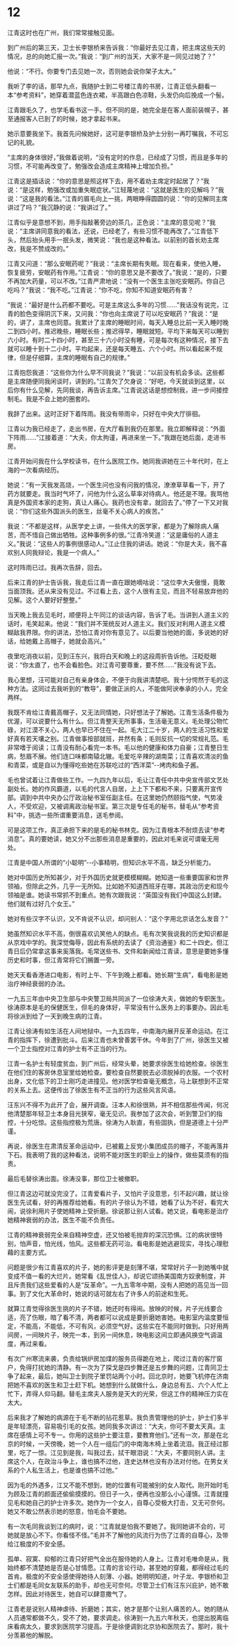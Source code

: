 # 12

江青这时也在广州，我们常常接触见面。

到广州后的第三天，卫士长李银桥来告诉我：“你最好去见江青，把主席这些天的情况，总的向她汇报一次。”我说：“到广州的当天，大家不是一同见过她了？”

他说：“不行。你要专门去见她一次，否则她会说你架子太大。”

我听了李的话，那早九点，我随护士到二号楼江青的书房，江青正低头翻看一本“参考资料”，她穿着潜蓝色连衣裙，半高跟白色凉鞋，头发仍向后挽成一个髻。

江青跟毛久了，也学毛看书这一手。但不同的是，她完全是在客人面前装幌子，甚至通报客人已到了的时候，她才拿起书来。

她示意要我坐下。我首先问候她好，这可是李银桥及护士分别一再叮嘱我，不可忘记的礼貌。

“主席的身体很好，”我做着说明，“没有定时的作息，已经成了习惯，而且是多年的习惯，不可能再改变了。勉强改会造成主席精神上增加负担。”

江青这是插话说：“你的意思是照这样下去，用不着劝主席定时起居了？”我说：“是这样，勉强改或加重失眠症状。”江轻蔑地说：“这就是医生的见解吗？”我说：“这是我的看法。”江青的眉毛向上一挑，两眼睁得圆圆的说：“你的见解同主席讲过了吗？”我沉静的说：“我讲过了。”

江青似乎是意想不到，用手指敲著旁边的茶几，正色说：“主席的意见呢？”我说：“主席讲同意我的看法，还说，已经老了，有些习惯不能再改了。”江青低下头，然后抬头用手一抿头发，微笑说：“我也是这种看法。以前别的首长劝主席改，我是不赞成改的。”

江青又问道：“那么安眠药呢？”我说：“主席长期有失眠。现在看来，使他入睡，恢复疲劳，安眠药有作用。”江青说：“你的意思又是不要改了。”我说：“是的，只要不再加大药量，可以不改。”江青严肃地说：“没有一个医生主张吃安眠药。你自己吃吗？”我说：“我不吃。”江青说：“你不吃，你知不知道安眠药有害？

”我说：“最好是什么药都不要吃。可是主席这么多年的习惯……”我话没有说完，江青的脸色变得阴沉下来，又问我：“你也向主席说了可以吃安眠药？”我说：“是的，讲了，主席也同意。我累计了主席的睡眠时间，每天入睡总比前一天入睡时晚二到四小时。推迟晚些，睡眠长些；推迟得早，睡眠就短。平均下来每天可以睡到六小时。有时二十四小时，甚至三十六小时没有睡，可是每次有这种情况，接下去就可以睡十到十二小时。平均起来，还是每天睡五、六个小时。所以看起来不规律，但是仔细算，主席的睡眠有自己的规律。”

江青抱怨我道：“这些你为什么早不同我说？”我说：“以前没有机会多谈。这些都是主席随便同我闲谈时，讲到的。”江青欠了欠身说：“好吧，今天就谈到这里，以后你有什么见解，先同我谈，再告诉主席。”江青说这话是想控制我，进一步间接控制毛。我是不会上她的圈套的。

我辞了出来。这时正好下着阵雨。我没有带雨伞，只好在中央大厅徘徊。

江青以为我已经走了，走出书房，在大厅看到我仍在那里。我立即解释说：“外面下阵雨……”江接着道：“大夫，你太拘谨，再进来坐一下。”我跟在她后面，走进书房。

江青开始问我在什么学校读书，在什么医院工作。她同我讲她在三十年代时，在上海的一次看病经历。

她说：“有一天我发高烧，一个医生问也没有问我的情况，潦潦草草看一下，开了药方就要走。我当时气坏了，问他为什么这么草率对待病人。他还是不理。我骂他真是外国资本家的走狗，真让人痛心。我药也没有拿，就回去了。”停了一下又对我说：“你们这些外国派头的医生，丝毫不关心病人的疾苦。”

我说：“不都是这样，从医学史上讲，一些伟大的医学家，都是为了解除病人痛苦，而不惜自己做出牺牲。这种事例多的很。”江青冷笑道：“这是庸俗的人道主义。”我说：“这些人的事例很感动人。”江止住我的讲话。她说：“你是大夫，我不喜欢别人同我辩论，我是一个病人。”

这时阵雨已过。我再次告辞，回去。

后来江青的护士告诉我，我走后江青一直在跟她嘀咕说：“这位李大夫傲慢，竟敢当面顶我。还从来没有见过。不过看上去，这个人很有主见，而且不轻易放弃他的见解。这个人要好好整整。”

当天晚上我去见毛时，顺便将上午同江的谈话内容，告诉了毛。当讲到人道主义的话时，毛笑起来。他说：“我们并不笼统反对人道主义。我们反对利用人道主义模糊敌我界限。你的讲法，恐怕江青对你有意见了。以后要当他她的面，多说她的好话，给她戴上高帽子，她就会高兴。”

夜里吃消夜以前，见到汪东兴，我将白天和晚上的这段周折告诉他。汪眨眨眼说：“你太直了，也不会看脸色。对江青可要尊重，要不然……”我没有说下去。

我心里想，汪可能对自己有亲身体会，不便于向我讲清楚吧。我十分愕然于毛的这种方法。这同过去我听到的“教导”，要做正派的人，不能做阿谀奉承的小人，完全两样。

我既不肯给江青戴高帽子，又无法同情她，只好想法子了解她。江青生活条件极为优渥，可以说要什么有什么。但江青整天无所事事，生活毫无意义。毛处理公物忙碌，对江漠不关心，两人也早已不住在一起。毛大江二十岁，两人的生活习性和爱好真有若天壤之别。江青做事按部就班，井然有条；毛则反抗一切的常规礼范。毛非常嗜于阅读；江青没有耐心看完一本书。毛以他的健康和体力自豪；江青整日生病，愁眉不展。他们连口味都南辕北辙。毛爱吃辛辣的湖南菜；江青喜欢清淡的鱼和青菜，或是自以为懂得吃些她在苏联吃过的“西洋菜”--烤肉和鱼子酱。

毛也曾试着让江青做些工作。一九四九年以后，毛让江青任中共中央宣传部文艺处副处长。她的作风霸道，以毛的代言人自居，上上下下都和不来，只要离开宣传部。调到中共中央办公厅政治秘书室任副主任。在这里她仍然颐指气使，气势凌人，不受欢迎，又被调离政治秘书室。第三次是专任毛的秘书，替毛从“参考资料”中，挑选一些所谓重要消息，送毛参阅。

可是这项工作，真正承担下来的是毛的秘书林克。因为江青根本不耐烦去读“参考消息”。真的要她读，她又分不出那些消息是重要的，因此对毛来说可谓毫无用处。

江青是中国人所谓的“小聪明”--小事精明，但知识水平不高，缺乏分析能力。

她对中国历史所知甚少，对于外国历史就更模模糊糊。她知道一些重要国家和世界领袖，但除此之外，几乎一无所知。比如她不知道西班牙在哪，其政治历史和现今领袖是谁。她读书常抓不到重点。她有次跟我说：“英国没有我们中国这么封建。他们就有过好几个女王。”

她对有些汉字不认识，又不肯说不认识，却问别人：“这个字用北京话怎么发音？”

她虽然知识水平不高，倒很喜欢讥笑他人的缺点。毛有次笑我说我的历史知识都是从京戏中学的。我深觉侮辱，因此有系统的去读了《资治通鉴》和二十四史。但江青日后仍常拿这事来奚落我。毛常送些书、文件和新闻给江青读，意思是要她多懂历史和时事，但江青常将它们搁置一旁。

她天天看香港进口电影，有时上午、下午到晚上都看。她长期“生病”，看电影是她治疗神经衰弱的办法。

一九五三年由中央卫生部与中央警卫局共同派了一位徐涛大夫，做她的专职医生。徐涛原本是毛的保健医生，但毛的身体好，平常没有什么医务上的事要办。因此毛将徐派到给了一天到晚生病的江青。

江青让徐涛有如生活在人间地狱中。一九五四年，中南海内展开反革命运动。在江青的指挥下，徐遭到批斗。后来江青也未曾善罢干休。今年到了广州，徐医生又被一个卫士指控对江青的护士有不正当的行为。

江青一名护士有轻度贫血，到广州后，经常头晕，她要求徐医生给她检查。徐医生在他们住的客房休息室里给她检查。要检查自然要脱去必须脱掉的衣服。一个农村出身，文化低下的卫士刚巧走进撞见。他对医学检查毫无概念，马上联想到不正常的关系上去。这便传出了徐医生有不正当的行为这些风言风语。

汪东兴不得不为此开了会，展开调查。汪本人和徐很熟，并不相信那些传闻，何况他清楚那年轻卫士本身目光狭窄，毫无见识。我参加了这次会，听到警卫们的指控，十分吃惊。这些指控极为荒唐。徐涛为人耿直，有些固执，但是道德上十分严谨。

再说，徐医生在肃清反革命运动中，已被戴上反党小集团成员的帽子，不能再落井下石。我表明了我的这种看法，说明不能对医生的职业上的操作，做些莫须有的指责。

最后毛替徐涛出面。徐涛没事，那位卫士被撤职。

但江青这边可就没完没了。江青爱看片子，又怕片子没意思，引不起兴趣，就让徐医生先试看，好的再推荐给她看。有的片子徐认为不错，她看了认为不好，看完大闹，说徐利用片子使她精神上受折磨。徐说那让别人试看。她又说，看电影是治疗她精神衰弱的办法，医生不能不负责任。

江青的精神衰弱完全来自精神空虚，还又怕被毛抛弃的深沉恐惧。江的病状很特别，怕声音，怕光线，怕风。这些都无药可治。看电影是她逃避现实，寻找心理慰藉的主要方式。

问题是很少有江青喜欢的片子，她的影评更是刻薄不堪，常常好片子一到她嘴中就变成不值一看的大烂片。她常看《乱世佳人》，却说它颂扬美国南方奴隶制度，并且斥责我们这些爱看的人是“反革命”。一九五零年中期，没有人把她的高见当一回事。到了文化大革命时，她说的话可就左右了许多人的前途和生死。

就算江青觉得徐医生挑的片子不错，她还时有得闹。放映的时候，片子光线要合适，亮了伤眼，暗了看不清，两者都可以说成是要折磨她害她。电影室内温度要恒定，不能高，不能低，不可有风，必须空气好。这些实在不能同时做到。只好用两间房，一间映片子，映完一本，到另一间休息，映电影这间立即通风换空气调温度，再过来看。

有次广州寒流来袭，负责给锅炉房加煤的服务员得跪在地上，爬过江青的客厅窗户，免得打扰她的清静。有一次为了探戈是四步舞还是五步舞的问题，江青同卫士争了起来，最后，她叫卫士到院子里罚站两个小时。回北京时，她要飞机停在济南把她不喜欢的医生和卫士赶下机。她想到什么就做什么，身边总有五、六个人忙上忙下，弄得人仰马翻。替毛主席夫人服务是天大的光荣，但这工作的精神压力实在太大。

后来我才了解她的病源在于毛不断的拈花惹草。我负责管理他的护士，护士们多半是年轻漂亮，容易吸引毛的女孩。她同我多次讲过：“大夫，你可不要太天真。主席在感情上可不专一。你用的这些护士要注意，要教育他们。”还有一次，那是在北京的时候，一天傍晚，她一个人在一组后门的中南海木椅上坐着流泪。我正经过那里，吃了一惊。江见到是我，叫我过去，拭干眼泪说：“大夫，不要同别人讲。主席这个人，在政治斗争上，谁也搞不过他，连史达林也没有办法对付他。在男女关系的个人私生活上，也是谁也搞不过他。”

因为毛的外遇多，江又不能不想到，她的位置有可能被别的女人取代。刚开始时毛为顾及江青的颜面还偷偷摸摸的。但日子一久，便再也没那么小心谨慎。江青就撞见毛和她自己的护士许多次。她作为一个女人，自尊心受极大打击，又无可奈何。她又不敢公然表示她的怒意，怕毛会不要她。

有一次毛同我谈到江的病时，说：“江青就是怕我不要她了。我同她讲不会的，可她就是放心不下。你看怪不怪。”毛并不了解他的风流行为伤了江青的自尊心，及带给江极度的不安全感。

孤单、寂寞、抑郁的江青只好把气全出在服侍她的人身上。江青对毛唯命是从，我始终都不清楚她是否是心甘情愿。江青的言论行动，甚至她的穿戴，都得经过毛的首肯。极度的不安全感使得她待人刻薄、小器。她明明知道，叶子龙、李银桥和卫士们都是毛同女友联系的助手，却也无可奈何。尽管卫士们有汪东兴庇护，她不敢怎样。因此对待医生，她自可以肆意撒气了。

江青老是说别人精神虐待、折磨她；其实，她才是那个让别人痛苦的人。她的随从人员通常都做不久，受不了她，要求调走。徐涛到一九五六年秋天，也提出脱离临床看病太久，要求到医院学习提高。于是徐便调到北京协和医院去了。那时，我十分羡慕他的解脱。
